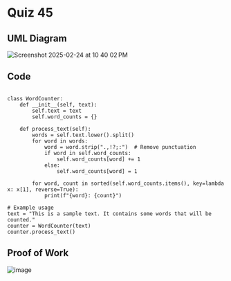 # Quiz 45

## UML Diagram

![Screenshot 2025-02-24 at 10 40 02 PM](https://github.com/user-attachments/assets/36aecefb-834f-4248-ab8d-ec8952c188a8)

## Code

```

class WordCounter:
    def __init__(self, text):
        self.text = text
        self.word_counts = {}

    def process_text(self):
        words = self.text.lower().split()
        for word in words:
            word = word.strip(".,!?;:")  # Remove punctuation
            if word in self.word_counts:
                self.word_counts[word] += 1
            else:
                self.word_counts[word] = 1
        
        for word, count in sorted(self.word_counts.items(), key=lambda x: x[1], reverse=True):
            print(f"{word}: {count}")

# Example usage
text = "This is a sample text. It contains some words that will be counted."
counter = WordCounter(text)
counter.process_text()

```
## Proof of Work

![image](https://github.com/user-attachments/assets/f92aed35-e8a5-47a7-8e86-512e7937dc7c)

